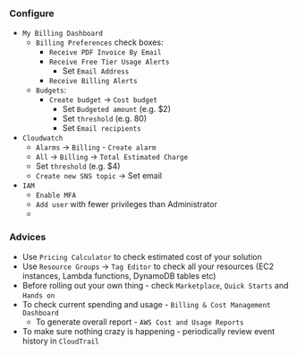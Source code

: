### Configure
* `My Billing Dashboard`
    * `Billing Preferences` check boxes:
        * `Receive PDF Invoice By Email`
        * `Receive Free Tier Usage Alerts`
            * Set `Email Address`
        * `Receive Billing Alerts`
    * `Budgets`:
        * `Create budget` -> `Cost budget`
            * Set `Budgeted amount` (e.g. $2) 
            * Set `threshold` (e.g. 80)
            * Set `Email recipients`
* `Cloudwatch`
    * `Alarms` -> `Billing` - `Create alarm`
    * `All` -> `Billing` -> `Total Estimated Charge`
    * Set `threshold` (e.g. $4)
    * `Create new SNS topic` -> Set email
* `IAM`
    * `Enable MFA`
    * `Add user` with fewer privileges than Administrator
    * 

### Advices
* Use `Pricing Calculator` to check estimated cost of your solution
* Use `Resource Groups` -> `Tag Editor` to check all your resources (EC2 instances, Lambda functions, DynamoDB tables etc)
* Before rolling out your own thing - check `Marketplace`, `Quick Starts` and `Hands on`
* To check current spending and usage - `Billing & Cost Management Dashboard`
    * To generate overall report - `AWS Cost and Usage Reports`
* To make sure nothing crazy is happening - periodically review event history in `CloudTrail`
